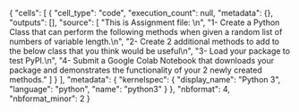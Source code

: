 {
 "cells": [
  {
   "cell_type": "code",
   "execution_count": null,
   "metadata": {},
   "outputs": [],
   "source": [
    "This is Assignment file: \n",
    "1- Create a Python Class that can perform the following methods when given a random list of numbers of variable length.\n",
    "2- Create 2 additional methods to add to the below class that you think would be useful\n",
    "3- Load your package to test PyPI.\n",
    "4- Submit a Google Colab Notebook that downloads your package and demonstrates the functionality of your 2 newly created methods."
   ]
  }
 ],
 "metadata": {
  "kernelspec": {
   "display_name": "Python 3",
   "language": "python",
   "name": "python3"
  }
 },
 "nbformat": 4,
 "nbformat_minor": 2
}
